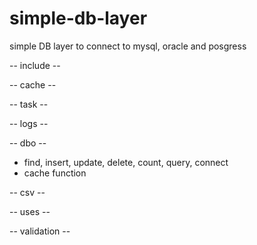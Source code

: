 # simple-db-layer
simple DB layer to connect to mysql, oracle and posgress

-- include --

-- cache --

-- task --

-- logs --

-- dbo --

 * find, insert, update, delete, count, query, connect
 * cache function

-- csv --

-- uses --

--  validation --
